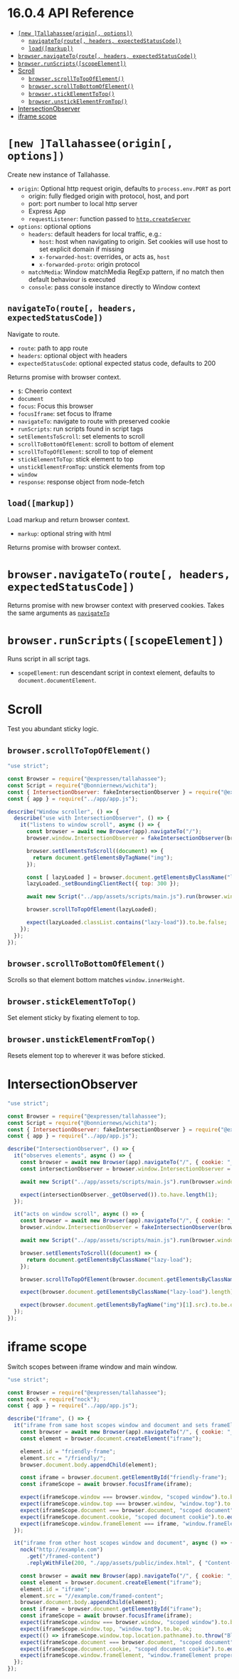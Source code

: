 <!-- version -->
# 16.0.4 API Reference
<!-- versionstop -->

<!-- toc -->

- [`[new ]Tallahassee(origin[, options])`](#new-tallahasseeorigin-options)
  - [`navigateTo(route[, headers, expectedStatusCode])`](#navigatetoroute-headers-expectedstatuscode)
  - [`load([markup])`](#loadmarkup)
- [`browser.navigateTo(route[, headers, expectedStatusCode])`](#browsernavigatetoroute-headers-expectedstatuscode)
- [`browser.runScripts([scopeElement])`](#browserrunscriptsscopeelement)
- [Scroll](#scroll)
  - [`browser.scrollToTopOfElement()`](#browserscrolltotopofelement)
  - [`browser.scrollToBottomOfElement()`](#browserscrolltobottomofelement)
  - [`browser.stickElementToTop()`](#browserstickelementtotop)
  - [`browser.unstickElementFromTop()`](#browserunstickelementfromtop)
- [IntersectionObserver](#intersectionobserver)
- [iframe scope](#iframe-scope)

<!-- tocstop -->

# `[new ]Tallahassee(origin[, options])`

Create new instance of Tallahasse.

- `origin`: Optional http request origin, defaults to `process.env.PORT` as port
    - origin: fully fledged origin with protocol, host, and port
    - port: port number to local http server
    - Express App
    - `requestListener`: function passed to [`http.createServer`](https://nodejs.org/docs/latest-v14.x/api/http.html#http_http_createserver_options_requestlistener)
- `options`: optional options
  - `headers`: default headers for local traffic, e.g.:
    - `host`: host when navigating to origin. Set cookies will use host to set explicit domain if missing
    - `x-forwarded-host`: overrides, or acts as, `host`
    - `x-forwarded-proto`: origin protocol
  - `matchMedia`: Window matchMedia RegExp pattern, if no match then default behaviour is executed
  - `console`: pass console instance directly to Window context

## `navigateTo(route[, headers, expectedStatusCode])`

Navigate to route.

- `route`: path to app route
- `headers`: optional object with headers
- `expectedStatusCode`: optional expected status code, defaults to 200

Returns promise with browser context.

- `$`: Cheerio context
- `document`
- `focus`: Focus this browser
- `focusIframe`: set focus to Iframe
- `navigateTo`: navigate to route with preserved cookie
- `runScripts`: run scripts found in script tags
- `setElementsToScroll`: set elements to scroll
- `scrollToBottomOfElement`: scroll to bottom of element
- `scrollToTopOfElement`: scroll to top of element
- `stickElementToTop`: stick element to top
- `unstickElementFromTop`: unstick elements from top
- `window`
- `response`: response object from node-fetch

## `load([markup])`

Load markup and return browser context.

- `markup`: optional string with html

Returns promise with browser context.

# `browser.navigateTo(route[, headers, expectedStatusCode])`

Returns promise with new browser context with preserved cookies. Takes the same arguments as [`navigateTo`](#navigatetoroute-headers-expectedstatuscode)

# `browser.runScripts([scopeElement])`

Runs script in all script tags.

- `scopeElement`: run descendant script in context element, defaults to `document.documentElement`.

# Scroll

Test you abundant sticky logic.

## `browser.scrollToTopOfElement()`

```javascript
"use strict";

const Browser = require("@expressen/tallahassee");
const Script = require("@bonniernews/wichita");
const { IntersectionObserver: fakeIntersectionObserver } = require("@expressen/tallahassee/lib");
const { app } = require("../app/app.js");

describe("Window scroller", () => {
  describe("use with IntersectionObserver", () => {
    it("listens to window scroll", async () => {
      const browser = await new Browser(app).navigateTo("/");
      browser.window.IntersectionObserver = fakeIntersectionObserver(browser);

      browser.setElementsToScroll((document) => {
        return document.getElementsByTagName("img");
      });

      const [ lazyLoaded ] = browser.document.getElementsByClassName("lazy-load");
      lazyLoaded._setBoundingClientRect({ top: 300 });

      await new Script("../app/assets/scripts/main.js").run(browser.window);

      browser.scrollToTopOfElement(lazyLoaded);

      expect(lazyLoaded.classList.contains("lazy-load")).to.be.false;
    });
  });
});
```

## `browser.scrollToBottomOfElement()`

Scrolls so that element bottom matches `window.innerHeight`.

## `browser.stickElementToTop()`

Set element sticky by fixating element to top.

## `browser.unstickElementFromTop()`

Resets element top to wherever it was before sticked.

# IntersectionObserver

```javascript
"use strict";

const Browser = require("@expressen/tallahassee");
const Script = require("@bonniernews/wichita");
const { IntersectionObserver: fakeIntersectionObserver } = require("@expressen/tallahassee/lib");
const { app } = require("../app/app.js");

describe("IntersectionObserver", () => {
  it("observes elements", async () => {
    const browser = await new Browser(app).navigateTo("/", { cookie: "_ga=1" });
    const intersectionObserver = browser.window.IntersectionObserver = fakeIntersectionObserver(browser);

    await new Script("../app/assets/scripts/main.js").run(browser.window);

    expect(intersectionObserver._getObserved()).to.have.length(1);
  });

  it("acts on window scroll", async () => {
    const browser = await new Browser(app).navigateTo("/", { cookie: "_ga=1" });
    browser.window.IntersectionObserver = fakeIntersectionObserver(browser);

    await new Script("../app/assets/scripts/main.js").run(browser.window);

    browser.setElementsToScroll((document) => {
      return document.getElementsByClassName("lazy-load");
    });

    browser.scrollToTopOfElement(browser.document.getElementsByClassName("lazy-load")[0]);

    expect(browser.document.getElementsByClassName("lazy-load").length).to.equal(0);

    expect(browser.document.getElementsByTagName("img")[1].src).to.be.ok;
  });
});
```

# iframe scope

Switch scopes between iframe window and main window.

```javascript
"use strict";

const Browser = require("@expressen/tallahassee");
const nock = require("nock");
const { app } = require("../app/app.js");

describe("Iframe", () => {
  it("iframe from same host scopes window and document and sets frameElement and inherits cookie", async () => {
    const browser = await new Browser(app).navigateTo("/", { cookie: "_ga=2" });
    const element = browser.document.createElement("iframe");

    element.id = "friendly-frame";
    element.src = "/friendly/";
    browser.document.body.appendChild(element);

    const iframe = browser.document.getElementById("friendly-frame");
    const iframeScope = await browser.focusIframe(iframe);

    expect(iframeScope.window === browser.window, "scoped window").to.be.false;
    expect(iframeScope.window.top === browser.window, "window.top").to.be.true;
    expect(iframeScope.document === browser.document, "scoped document").to.be.false;
    expect(iframeScope.document.cookie, "scoped document cookie").to.equal("_ga=2");
    expect(iframeScope.window.frameElement === iframe, "window.frameElement property").to.be.true;
  });

  it("iframe from other host scopes window and document", async () => {
    nock("http://example.com")
      .get("/framed-content")
      .replyWithFile(200, "./app/assets/public/index.html", { "Content-Type": "text/html" });

    const browser = await new Browser(app).navigateTo("/", { cookie: "_ga=2" });
    const element = browser.document.createElement("iframe");
    element.id = "iframe";
    element.src = "//example.com/framed-content";
    browser.document.body.appendChild(element);
    const iframe = browser.document.getElementById("iframe");
    const iframeScope = await browser.focusIframe(iframe);
    expect(iframeScope.window === browser.window, "scoped window").to.be.false;
    expect(iframeScope.window.top, "window.top").to.be.ok;
    expect(() => iframeScope.window.top.location.pathname).to.throw("Blocked a frame with origin \"http://example.com\" from accessing a cross-origin frame.");
    expect(iframeScope.document === browser.document, "scoped document").to.be.false;
    expect(iframeScope.document.cookie, "scoped document cookie").to.equal("");
    expect(iframeScope.window.frameElement, "window.frameElement property").to.be.undefined;
  });
});
```
